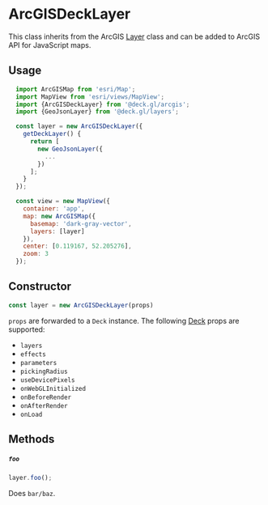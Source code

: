 # ArcGISDeckLayer

This class inherits from the ArcGIS [Layer](https://developers.arcgis.com/javascript/latest/api-reference/esri-layers-Layer.html) class and can be added to ArcGIS API for JavaScript maps.

## Usage

```js
  import ArcGISMap from 'esri/Map';
  import MapView from 'esri/views/MapView';
  import {ArcGISDeckLayer} from '@deck.gl/arcgis';
  import {GeoJsonLayer} from '@deck.gl/layers';

  const layer = new ArcGISDeckLayer({
    getDeckLayer() {
      return [
        new GeoJsonLayer({
          ...
        })
      ];
    }
  });

  const view = new MapView({
    container: 'app',
    map: new ArcGISMap({
      basemap: 'dark-gray-vector',
      layers: [layer]
    }),
    center: [0.119167, 52.205276],
    zoom: 3
  });
```


## Constructor

```js
const layer = new ArcGISDeckLayer(props)
```

`props` are forwarded to a `Deck` instance. The following [Deck](/docs/api-reference/deck.md) props are supported:

- `layers`
- `effects`
- `parameters`
- `pickingRadius`
- `useDevicePixels`
- `onWebGLInitialized`
- `onBeforeRender`
- `onAfterRender`
- `onLoad`

## Methods

##### `foo`

```js
layer.foo();
```

Does `bar/baz`.
